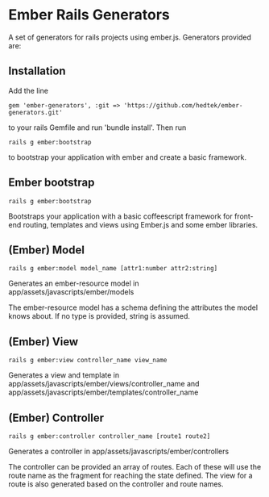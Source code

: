 # Ember Rails Generators
A set of generators for rails projects using ember.js. Generators provided are:

## Installation

Add the line

    gem 'ember-generators', :git => 'https://github.com/hedtek/ember-generators.git'

to your rails Gemfile and run 'bundle install'. Then run 

    rails g ember:bootstrap

to bootstrap your application with ember and create a basic framework.

## Ember bootstrap

    rails g ember:bootstrap
    
Bootstraps your application with a basic coffeescript framework for front-end routing, templates and views using Ember.js and some ember libraries.

## (Ember) Model

    rails g ember:model model_name [attr1:number attr2:string]

Generates an ember-resource model in app/assets/javascripts/ember/models

The ember-resource model has a schema defining the attributes the model knows about. If no type is provided, string is assumed.

## (Ember) View

    rails g ember:view controller_name view_name

Generates a view and template in app/assets/javascripts/ember/views/controller_name and app/assets/javascripts/ember/templates/controller_name

## (Ember) Controller

    rails g ember:controller controller_name [route1 route2]

Generates a controller in app/assets/javascripts/ember/controllers

The controller can be provided an array of routes. Each of these will use the route name as the fragment for reaching the state defined. The view for a route is also generated based on the controller and route names.
